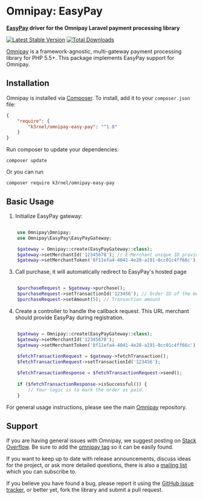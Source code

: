 # Omnipay: EasyPay

**[EasyPay](https://www.easypay.am/en) driver for the Omnipay Laravel payment processing library**

[![Latest Stable Version](https://poser.pugx.org/k3rnel/omnipay-easy-pay/version.png)](https://packagist.org/packages/k3rnel/omnipay-easy-pay)
[![Total Downloads](https://poser.pugx.org/k3rnel/omnipay-easy-pay/d/total.png)](https://packagist.org/packages/k3rnel/omnipay-easy-pay)

[Omnipay](https://github.com/thephpleague/omnipay) is a framework-agnostic, multi-gateway payment
processing library for PHP 5.5+. This package implements EasyPay support for Omnipay.

## Installation

Omnipay is installed via [Composer](http://getcomposer.org/). To install, add it
to your `composer.json` file:

```json
{
    "require": {
        "k3rnel/omnipay-easy-pay": "^1.0"
    }
}
```

Run composer to update your dependencies:

    composer update

Or you can run

    composer require k3rnel/omnipay-easy-pay

## Basic Usage

1. Initialize EasyPay gateway:

```php

    use Omnipay\Omnipay;
    use Omnipay\EasyPay\EasyPayGateway;

    $gateway = Omnipay::create(EasyPayGateway::class);
    $gateway->setMerchantId('12345678'); // E-Merchant unique ID provided by EasyPay after being integrated
    $gateway->setMerchantToken('8f11efa4-4041-4e28-a191-0cc01c4ff66c'); // Merchant token (key) provided by EasyPay after being integrated

```

3. Call purchase, it will automatically redirect to EasyPay's hosted page

```php

    $purchaseRequest = $gateway->purchase();
    $purchaseRequest->setTransactionId('123456'); // Order ID of the merchant system.
    $purchaseRequest->setAmount(5); // Transaction amount

```

4. Create a controller to handle the callback request. This URL merchant should provide EasyPay during registration.

```php

    $gateway = Omnipay::create(EasyPayGateway::class);
    $gateway->setMerchantId('12345678');
    $gateway->setMerchantToken('8f11efa4-4041-4e28-a191-0cc01c4ff66c');
    
    $fetchTransactionRequest = $gateway->fetchTransaction();
    $fetchTransactionRequest->setTransactionId('123456');

    $fetchTransactionResponse = $fetchTransactionRequest->send();
    
    if ($fetchTransactionResponse->isSuccessful()) {
        // Your logic is to mark the order as paid.
    }

```

For general usage instructions, please see the main [Omnipay](https://github.com/thephpleague/omnipay)
repository.

## Support

If you are having general issues with Omnipay, we suggest posting on
[Stack Overflow](http://stackoverflow.com/). Be sure to add the
[omnipay tag](http://stackoverflow.com/questions/tagged/omnipay) so it can be easily found.

If you want to keep up to date with release announcements, discuss ideas for the project,
or ask more detailed questions, there is also a [mailing list](https://groups.google.com/forum/#!forum/omnipay) which
you can subscribe to.

If you believe you have found a bug, please report it using the [GitHub issue tracker](https://github.com/k3rnel/omnipay-easy-pay/issues),
or better yet, fork the library and submit a pull request.
